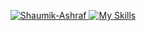 <p align="center">
  <a href="https://github.com/Shaumik-Ashraf">
    <img src="https://readme-typing-svg.demolab.com?font=Fira+Code&weight=800&size=96&pause=1000&color=268BD2&center=true&vCenter=true&width=870&height=100&lines=Shaumik-Ashraf" alt="Shaumik-Ashraf" />
  </a>

  <a href="#">
    <img src="https://skillicons.dev/icons?i=ruby,rails,react,nextjs,nodejs,js,dotnet,java,html,sass,bootstrap,tailwind,wasm,nginx,bash,linux,debian,ubuntu,aws,heroku,git,emacs,vscodium,anaconda,py,pytorch,regex,sqlite,postgres,redis" alt="My Skills"/>
  </a>
</p>
